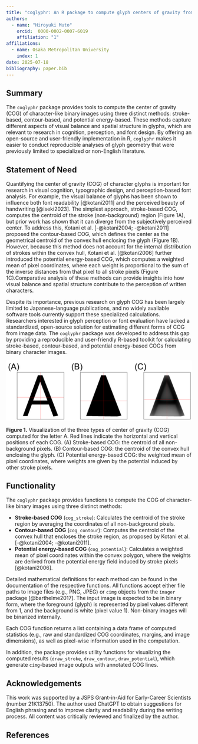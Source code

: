 ```yaml
---
title: "coglyphr: An R package to compute glyph centers of gravity from image data"
authors:
  - name: "Hiroyuki Muto"
    orcid:  0000-0002-0007-6019
    affiliation: "1"
affiliations:
  - name: Osaka Metropolitan University
    index: 1
date: 2025-07-18
bibliography: paper.bib
---
```


## Summary

The `coglyphr` package provides tools to compute the center of gravity (COG) of character-like binary images using three distinct methods: stroke-based, contour-based, and potential energy-based. These methods capture different aspects of visual balance and spatial structure in glyphs, which are relevant to research in cognition, perception, and font design. By offering an open-source and user-friendly implementation in R, `coglyphr` makes it easier to conduct reproducible analyses of glyph geometry that were previously limited to specialized or non-English literature.

## Statement of Need

Quantifying the center of gravity (COG) of character glyphs is important for research in visual cognition, typographic design, and perception-based font analysis. For example, the visual balance of glyphs has been shown to influence both font readability [@kotani2011] and the perceived beauty of handwriting [@iseki2023]. The simplest approach, stroke-based COG, computes the centroid of the stroke (non-background) region (Figure 1A), but prior work has shown that it can diverge from the subjectively perceived center. To address this, Kotani et al. [-@kotani2004; -@kotani2011] proposed the contour-based COG, which defines the center as the geometrical centroid of the convex hull enclosing the glyph (Figure 1B). However, because this method does not account for the internal distribution of strokes within the convex hull, Kotani et al. [@kotani2006] further introduced the potential energy-based COG, which computes a weighted mean of pixel coordinates, where each weight is proportional to the sum of the inverse distances from that pixel to all stroke pixels (Figure 1C).Comparative analysis of these methods can provide insights into how visual balance and spatial structure contribute to the perception of written characters.

Despite its importance, previous research on glyph COG has been largely limited to Japanese-language publications, and no widely available software tools currently support these specialized calculations. Researchers interested in glyph perception or font evaluation have lacked a standardized, open-source solution for estimating different forms of COG from image data. The `coglyphr` package was developed to address this gap by providing a reproducible and user-friendly R-based toolkit for calculating stroke-based, contour-based, and potential energy-based COGs from binary character images.

![Three types of center of gravity for the letter A.](figure1.png)

**Figure 1.** Visualization of the three types of center of gravity (COG) computed for the letter A. Red lines indicate the horizontal and vertical positions of each COG. (A) Stroke-based COG: the centroid of all non-background pixels. (B) Contour-based COG: the centroid of the convex hull enclosing the glyph. (C) Potential energy-based COG: the weighted mean of pixel coordinates, where weights are given by the potential induced by other stroke pixels.

## Functionality

The `coglyphr` package provides functions to compute the COG of character-like binary images using three distinct methods:

- **Stroke-based COG** (`cog_stroke`): Calculates the centroid of the stroke region by averaging the coordinates of all non-background pixels.
- **Contour-based COG** (`cog_contour`): Computes the centroid of the convex hull that encloses the stroke region, as proposed by Kotani et al. [-@kotani2004; -@kotani2011].
- **Potential energy-based COG** (`cog_potential`): Calculates a weighted mean of pixel coordinates within the convex polygon, where the weights are derived from the potential energy field induced by stroke pixels [@kotani2006].

Detailed mathematical definitions for each method can be found in the documentation of the respective functions. All functions accept either file paths to image files (e.g., PNG, JPEG) or `cimg` objects from the `imager` package [@barthelme2017]. The input image is expected to be in binary form, where the foreground (glyph) is represented by pixel values different from 1, and the background is white (pixel value 1). Non-binary images will be binarized internally.

Each COG function returns a list containing a data frame of computed statistics (e.g., raw and standardized COG coordinates, margins, and image dimensions), as well as pixel-wise information used in the computation.

In addition, the package provides utility functions for visualizing the computed results (`draw_stroke`, `draw_contour`, `draw_potential`), which generate `cimg`-based image outputs with annotated COG lines.

## Acknowledgements

This work was supported by a JSPS Grant-in-Aid for Early-Career Scientists (number 21K13750). The author used ChatGPT to obtain suggestions for English phrasing and to improve clarity and readability during the writing process. All content was critically reviewed and finalized by the author.

## References
